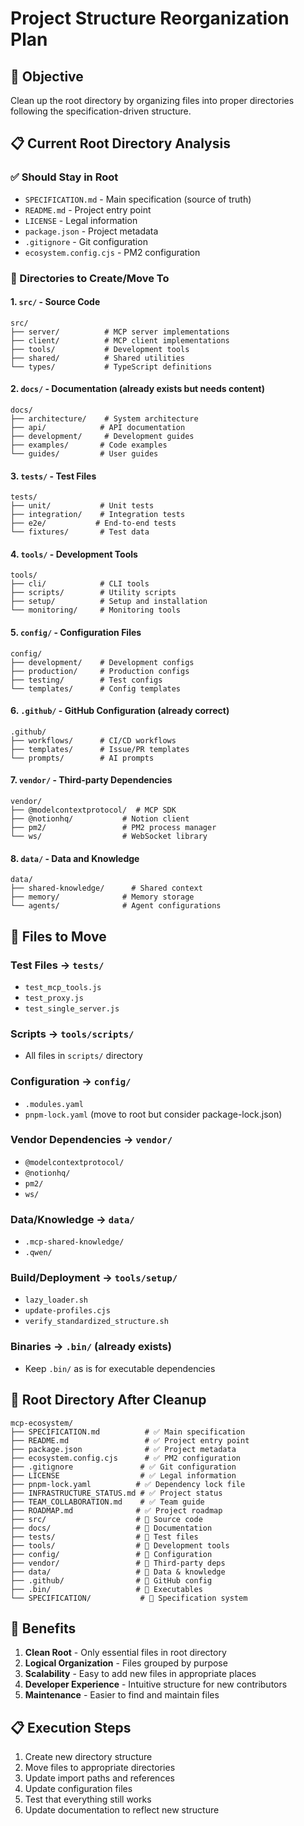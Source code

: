 # Project Structure Reorganization Plan

## 🎯 Objective

Clean up the root directory by organizing files into proper directories following the specification-driven structure.

## 📋 Current Root Directory Analysis

### ✅ Should Stay in Root

- `SPECIFICATION.md` - Main specification (source of truth)
- `README.md` - Project entry point
- `LICENSE` - Legal information
- `package.json` - Project metadata
- `.gitignore` - Git configuration
- `ecosystem.config.cjs` - PM2 configuration

### 📁 Directories to Create/Move To

#### 1. `src/` - Source Code

```
src/
├── server/          # MCP server implementations
├── client/          # MCP client implementations
├── tools/           # Development tools
├── shared/          # Shared utilities
└── types/           # TypeScript definitions
```

#### 2. `docs/` - Documentation (already exists but needs content)

```
docs/
├── architecture/    # System architecture
├── api/            # API documentation
├── development/     # Development guides
├── examples/       # Code examples
└── guides/         # User guides
```

#### 3. `tests/` - Test Files

```
tests/
├── unit/           # Unit tests
├── integration/    # Integration tests
├── e2e/           # End-to-end tests
└── fixtures/       # Test data
```

#### 4. `tools/` - Development Tools

```
tools/
├── cli/            # CLI tools
├── scripts/        # Utility scripts
├── setup/          # Setup and installation
└── monitoring/     # Monitoring tools
```

#### 5. `config/` - Configuration Files

```
config/
├── development/    # Development configs
├── production/     # Production configs
├── testing/        # Test configs
└── templates/      # Config templates
```

#### 6. `.github/` - GitHub Configuration (already correct)

```
.github/
├── workflows/      # CI/CD workflows
├── templates/      # Issue/PR templates
└── prompts/        # AI prompts
```

#### 7. `vendor/` - Third-party Dependencies

```
vendor/
├── @modelcontextprotocol/  # MCP SDK
├── @notionhq/           # Notion client
├── pm2/                 # PM2 process manager
└── ws/                  # WebSocket library
```

#### 8. `data/` - Data and Knowledge

```
data/
├── shared-knowledge/      # Shared context
├── memory/              # Memory storage
└── agents/              # Agent configurations
```

## 🔄 Files to Move

### Test Files → `tests/`

- `test_mcp_tools.js`
- `test_proxy.js`
- `test_single_server.js`

### Scripts → `tools/scripts/`

- All files in `scripts/` directory

### Configuration → `config/`

- `.modules.yaml`
- `pnpm-lock.yaml` (move to root but consider package-lock.json)

### Vendor Dependencies → `vendor/`

- `@modelcontextprotocol/`
- `@notionhq/`
- `pm2/`
- `ws/`

### Data/Knowledge → `data/`

- `.mcp-shared-knowledge/`
- `.qwen/`

### Build/Deployment → `tools/setup/`

- `lazy_loader.sh`
- `update-profiles.cjs`
- `verify_standardized_structure.sh`

### Binaries → `.bin/` (already exists)

- Keep `.bin/` as is for executable dependencies

## 📁 Root Directory After Cleanup

```
mcp-ecosystem/
├── SPECIFICATION.md          # ✅ Main specification
├── README.md                 # ✅ Project entry point
├── package.json              # ✅ Project metadata
├── ecosystem.config.cjs      # ✅ PM2 configuration
├── .gitignore               # ✅ Git configuration
├── LICENSE                  # ✅ Legal information
├── pnpm-lock.yaml          # ✅ Dependency lock file
├── INFRASTRUCTURE_STATUS.md # ✅ Project status
├── TEAM_COLLABORATION.md    # ✅ Team guide
├── ROADMAP.md              # ✅ Project roadmap
├── src/                    # 📁 Source code
├── docs/                   # 📁 Documentation
├── tests/                  # 📁 Test files
├── tools/                  # 📁 Development tools
├── config/                 # 📁 Configuration
├── vendor/                 # 📁 Third-party deps
├── data/                   # 📁 Data & knowledge
├── .github/                # 📁 GitHub config
├── .bin/                   # 📁 Executables
└── SPECIFICATION/           # 📁 Specification system
```

## 🎯 Benefits

1. **Clean Root** - Only essential files in root directory
2. **Logical Organization** - Files grouped by purpose
3. **Scalability** - Easy to add new files in appropriate places
4. **Developer Experience** - Intuitive structure for new contributors
5. **Maintenance** - Easier to find and maintain files

## 📋 Execution Steps

1. Create new directory structure
2. Move files to appropriate directories
3. Update import paths and references
4. Update configuration files
5. Test that everything still works
6. Update documentation to reflect new structure
